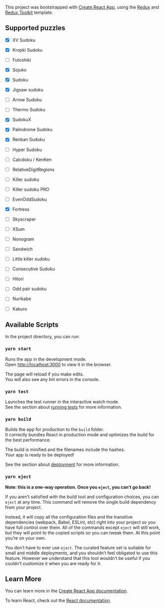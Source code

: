 This project was bootstrapped with [Create React App](https://github.com/facebook/create-react-app), using the [Redux](https://redux.js.org/) and [Redux Toolkit](https://redux-toolkit.js.org/) template.

## Supported puzzles

- [X] XV Sudoku
- [X] Kropki Sudoku
- [ ] Futoshiki
- [X] Sojuko

- [X] Sudoku
- [X] Jigsaw sudoku
- [ ] Arrow Sudoku
- [ ] Thermo Sudoku

- [X] SudokuX
- [X] Palindrome Sudoku
- [X] Renban Sudoku

- [ ] Hyper Sudoku
- [ ] Calcdoku / KenKen
- [ ] RelativeDigitRegions
- [ ] Killer sudoku
- [ ] Killer sudoku PRO

- [ ] EvenOddSudoku
- [X] Fortress

- [ ] Skyscraper
- [ ] XSum
- [ ] Nonogram
- [ ] Sandwich
- [ ] Little killer sudoku

- [ ] Consecutive Sudoku
- [ ] Hitori
- [ ] Odd pair sudoku
- [ ] Nurikabe
- [ ] Kakuro

## Available Scripts

In the project directory, you can run:

### `yarn start`

Runs the app in the development mode.<br />
Open [http://localhost:3000](http://localhost:3000) to view it in the browser.

The page will reload if you make edits.<br />
You will also see any lint errors in the console.

### `yarn test`

Launches the test runner in the interactive watch mode.<br />
See the section about [running tests](https://facebook.github.io/create-react-app/docs/running-tests) for more information.

### `yarn build`

Builds the app for production to the `build` folder.<br />
It correctly bundles React in production mode and optimizes the build for the best performance.

The build is minified and the filenames include the hashes.<br />
Your app is ready to be deployed!

See the section about [deployment](https://facebook.github.io/create-react-app/docs/deployment) for more information.

### `yarn eject`

**Note: this is a one-way operation. Once you `eject`, you can’t go back!**

If you aren’t satisfied with the build tool and configuration choices, you can `eject` at any time. This command will remove the single build dependency from your project.

Instead, it will copy all the configuration files and the transitive dependencies (webpack, Babel, ESLint, etc) right into your project so you have full control over them. All of the commands except `eject` will still work, but they will point to the copied scripts so you can tweak them. At this point you’re on your own.

You don’t have to ever use `eject`. The curated feature set is suitable for small and middle deployments, and you shouldn’t feel obligated to use this feature. However we understand that this tool wouldn’t be useful if you couldn’t customize it when you are ready for it.

## Learn More

You can learn more in the [Create React App documentation](https://facebook.github.io/create-react-app/docs/getting-started).

To learn React, check out the [React documentation](https://reactjs.org/).

